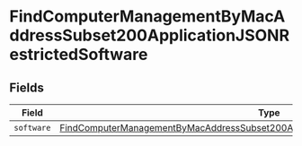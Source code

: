 # FindComputerManagementByMacAddressSubset200ApplicationJSONRestrictedSoftware


## Fields

| Field                                                                                                                                                                                                   | Type                                                                                                                                                                                                    | Required                                                                                                                                                                                                | Description                                                                                                                                                                                             |
| ------------------------------------------------------------------------------------------------------------------------------------------------------------------------------------------------------- | ------------------------------------------------------------------------------------------------------------------------------------------------------------------------------------------------------- | ------------------------------------------------------------------------------------------------------------------------------------------------------------------------------------------------------- | ------------------------------------------------------------------------------------------------------------------------------------------------------------------------------------------------------- |
| `software`                                                                                                                                                                                              | [FindComputerManagementByMacAddressSubset200ApplicationJSONRestrictedSoftwareSoftware](../../models/operations/findcomputermanagementbymacaddresssubset200applicationjsonrestrictedsoftwaresoftware.md) | :heavy_minus_sign:                                                                                                                                                                                      | N/A                                                                                                                                                                                                     |